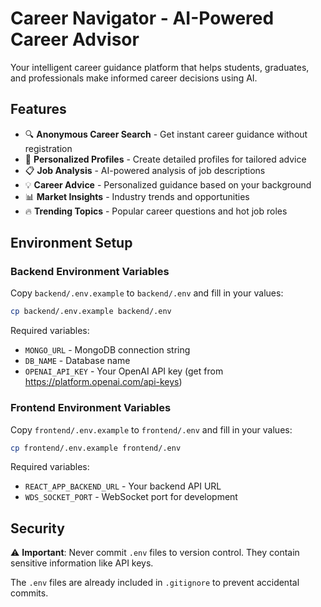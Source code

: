 # Career Navigator - AI-Powered Career Advisor

Your intelligent career guidance platform that helps students, graduates, and professionals make informed career decisions using AI.

## Features

- 🔍 **Anonymous Career Search** - Get instant career guidance without registration
- 👤 **Personalized Profiles** - Create detailed profiles for tailored advice
- 📋 **Job Analysis** - AI-powered analysis of job descriptions
- 💡 **Career Advice** - Personalized guidance based on your background
- 📊 **Market Insights** - Industry trends and opportunities
- 🔥 **Trending Topics** - Popular career questions and hot job roles

## Environment Setup

### Backend Environment Variables

Copy `backend/.env.example` to `backend/.env` and fill in your values:

```bash
cp backend/.env.example backend/.env
```

Required variables:
- `MONGO_URL` - MongoDB connection string
- `DB_NAME` - Database name
- `OPENAI_API_KEY` - Your OpenAI API key (get from https://platform.openai.com/api-keys)

### Frontend Environment Variables

Copy `frontend/.env.example` to `frontend/.env` and fill in your values:

```bash
cp frontend/.env.example frontend/.env
```

Required variables:
- `REACT_APP_BACKEND_URL` - Your backend API URL
- `WDS_SOCKET_PORT` - WebSocket port for development

## Security

⚠️ **Important**: Never commit `.env` files to version control. They contain sensitive information like API keys.

The `.env` files are already included in `.gitignore` to prevent accidental commits.